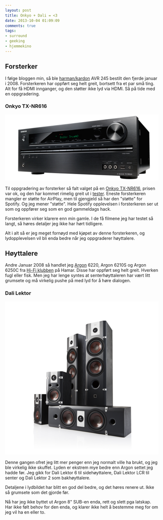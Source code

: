 ```yaml
---
layout: post
title: Onkyo + Dali = <3
date: 2013-10-04 01:09:09
comments: true
tags: 
- surround
- geeking
- hjemmekino
---
```


## Forsterker

I følge bloggen min, så ble [harman/kardon][1] AVR 245 bestilt den fjerde januar i 2008. Forsterkeren har oppført seg helt greit, bortsett fra et par små ting. Alt for få HDMI innganger, og den støtter ikke lyd via HDMI. Så på tide med en oppgradering.

### Onkyo TX-NR616

![Onkyo TX-NR616](/images/2013/10/onkyo-tx-nr616-2.jpg)

Til oppgradering av forsterker så falt valget på en [Onkyo TX-NR616][3], prisen var ok, og den har kommet rimelig greit ut i [tester][4]. Eneste forsterkeren mangler er støtte for AirPlay, men til gjengjeld så har den "støtte" for Spotify. Og jeg mener "støtte". Hele Spotify opplevelsen i forsterkeren ser ut som og oppfører seg som en god gammeldags hack.

Forsterkeren virker klarere enn min gamle. I de få filmene jeg har testet så langt, så høres detaljer jeg ikke har hørt tidligere.

Alt i alt så er jeg meget fornøyd med kjøpet av denne forsterkeren, og lydopplevelsen vil bli enda bedre når jeg oppgraderer høyttalere.

## Høyttalere

Andre Januar 2008 så handlet jeg [Argon][5] 6220, Argon 6210S og Argon 6250C fra [Hi-Fi klubben][2] på Hamar. Disse har oppført seg helt greit. Hverken fugl eller fisk. Men jeg har lenge syntes at senterhøyttaleren har vært litt grumsete og må virkelig pushe på med lyd for å høre dialogen.

### Dali Lektor

![Dali Lektor](/images/2013/10/SYSDALI15_1.jpg)

Denne gangen ofret jeg litt mer penger enn jeg normalt ville ha brukt, og jeg ble virkelig ikke skuffet. Lyden er ekstrem mye bedre enn Argon settet jeg hadde før. Jeg gikk for Dali Lektor 6 til sidehøyttalere, Dali Lektor LCR til senter og Dali Lektor 2 som bakhøyttalere.

Detaljene i lydbildet har blitt en god del bedre, og det høres renere ut. Ikke så grumsete som det gjorde før.

Nå har jeg ikke byttet ut Argon 8" SUB-en enda, rett og slett pga latskap. Har ikke følt behov for den enda, og klarer ikke helt å bestemme meg for om jeg vil ha en eller to.



[1]: http://www.harmankardon.com/
[2]: https://www.hifiklubben.no/
[3]: http://us.onkyo.com/Products/model.php?m=TX-NR616&class=Receiver&source=prodClass
[4]: http://www.lydogbilde.no/test/onkyo-tx-nr626
[5]: http://www.argonaudio.com/
